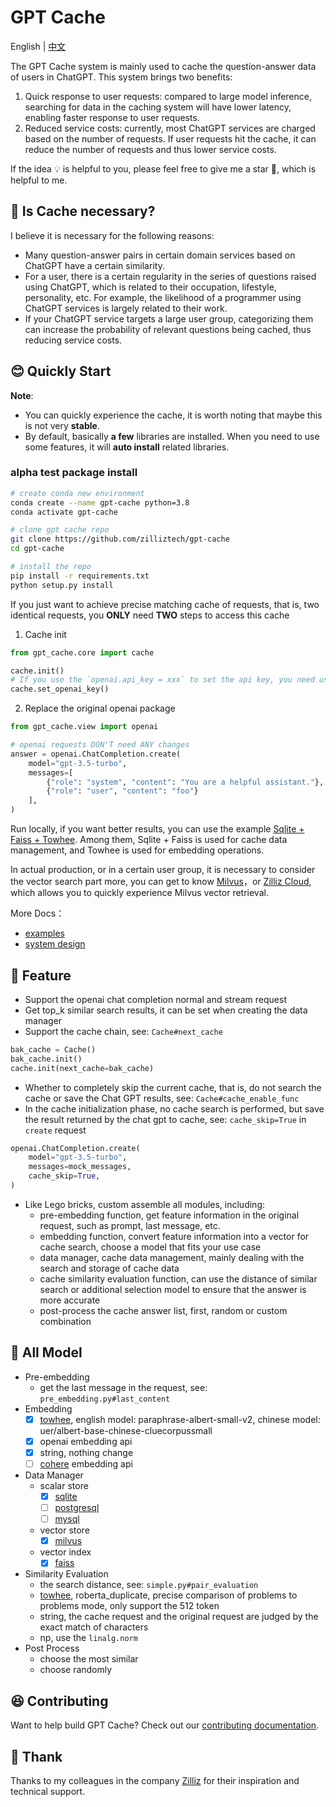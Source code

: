 # GPT Cache

English | [中文](README-CN.md)

The GPT Cache system is mainly used to cache the question-answer data of users in ChatGPT. This system brings two benefits:

1. Quick response to user requests: compared to large model inference, searching for data in the caching system will have lower latency, enabling faster response to user requests.
2. Reduced service costs: currently, most ChatGPT services are charged based on the number of requests. If user requests hit the cache, it can reduce the number of requests and thus lower service costs.

If the idea 💡 is helpful to you, please feel free to give me a star 🌟, which is helpful to me.

## 🤔 Is Cache necessary?

I believe it is necessary for the following reasons:

- Many question-answer pairs in certain domain services based on ChatGPT have a certain similarity.
- For a user, there is a certain regularity in the series of questions raised using ChatGPT, which is related to their occupation, lifestyle, personality, etc. For example, the likelihood of a programmer using ChatGPT services is largely related to their work.
- If your ChatGPT service targets a large user group, categorizing them can increase the probability of relevant questions being cached, thus reducing service costs.

## 😊 Quickly Start

**Note**:
- You can quickly experience the cache, it is worth noting that maybe this is not very **stable**.
- By default, basically **a few** libraries are installed. When you need to use some features, it will **auto install** related libraries.

### alpha test package install

```bash
# create conda new environment
conda create --name gpt-cache python=3.8
conda activate gpt-cache

# clone gpt cache repo
git clone https://github.com/zilliztech/gpt-cache
cd gpt-cache

# install the repo
pip install -r requirements.txt
python setup.py install
```

If you just want to achieve precise matching cache of requests, that is, two identical requests, you **ONLY** need **TWO** steps to access this cache

1. Cache init

```python
from gpt_cache.core import cache

cache.init()
# If you use the `openai.api_key = xxx` to set the api key, you need use `cache.set_openai_key()` to replace it
cache.set_openai_key()
```
2. Replace the original openai package

```python
from gpt_cache.view import openai

# openai requests DON'T need ANY changes
answer = openai.ChatCompletion.create(
    model="gpt-3.5-turbo",
    messages=[
        {"role": "system", "content": "You are a helpful assistant."},
        {"role": "user", "content": "foo"}
    ],
)
```

Run locally, if you want better results, you can use the example [Sqlite + Faiss + Towhee](example/sf_towhee/sf_manager.py). Among them, Sqlite + Faiss is used for cache data management, and Towhee is used for embedding operations.

In actual production, or in a certain user group, it is necessary to consider the vector search part more, you can get to know [Milvus](https://github.com/milvus-io/milvus)，or [Zilliz Cloud](https://cloud.zilliz.com/), which allows you to quickly experience Milvus vector retrieval.

More Docs：
- [examples](example/example.md)
- [system design](doc/system.md)


## 🥳 Feature

- Support the openai chat completion normal and stream request
- Get top_k similar search results, it can be set when creating the data manager
- Support the cache chain, see: `Cache#next_cache`

```python
bak_cache = Cache()
bak_cache.init()
cache.init(next_cache=bak_cache)
```

- Whether to completely skip the current cache, that is, do not search the cache or save the Chat GPT results, see: `Cache#cache_enable_func`
- In the cache initialization phase, no cache search is performed, but save the result returned by the chat gpt to cache, see: `cache_skip=True` in `create` request

```python
openai.ChatCompletion.create(
    model="gpt-3.5-turbo",
    messages=mock_messages,
    cache_skip=True,
)
```

- Like Lego bricks, custom assemble all modules, including:
  - pre-embedding function, get feature information in the original request, such as prompt, last message, etc.
  - embedding function, convert feature information into a vector for cache search, choose a model that fits your use case
  - data manager, cache data management, mainly dealing with the search and storage of cache data
  - cache similarity evaluation function, can use the distance of similar search or additional selection model to ensure that the answer is more accurate
  - post-process the cache answer list, first, random or custom combination

## 🤗 All Model

- Pre-embedding
  - get the last message in the request, see: `pre_embedding.py#last_content`
- Embedding
  - [x] [towhee](https://towhee.io/), english model: paraphrase-albert-small-v2, chinese model: uer/albert-base-chinese-cluecorpussmall
  - [x] openai embedding api
  - [x] string, nothing change
  - [ ] [cohere](https://docs.cohere.ai/reference/embed) embedding api  
- Data Manager
  - scalar store
    - [x] [sqlite](https://sqlite.org/docs.html)
    - [ ] [postgresql](https://www.postgresql.org/)
    - [ ] [mysql](https://www.mysql.com/)
  - vector store
    - [x] [milvus](https://milvus.io/)
  - vector index
    - [x] [faiss](https://faiss.ai/)
- Similarity Evaluation
  - the search distance, see: `simple.py#pair_evaluation`
  - [towhee](https://towhee.io/), roberta_duplicate, precise comparison of problems to problems mode, only support the 512 token
  - string, the cache request and the original request are judged by the exact match of characters
  - np, use the `linalg.norm`
- Post Process
  - choose the most similar
  - choose randomly


## 😆 Contributing

Want to help build GPT Cache? Check out our [contributing documentation](doc/contributing.md).


## 🙏 Thank

Thanks to my colleagues in the company [Zilliz](https://zilliz.com/) for their inspiration and technical support.